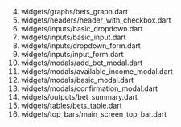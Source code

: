 4. widgets/graphs/bets_graph.dart
5. widgets/headers/header_with_checkbox.dart
6. widgets/inputs/basic_dropdown.dart
7. widgets/inputs/basic_input.dart
8. widgets/inputs/dropdown_form.dart
9. widgets/inputs/input_form.dart
10. widgets/modals/add_bet_modal.dart
11. widgets/modals/available_income_modal.dart
12. widgets/modals/basic_modal.dart
13. widgets/modals/confirmation_modal.dart
14. widgets/outputs/bet_summary.dart
15. widgets/tables/bets_table.dart
16. widgets/top_bars/main_screen_top_bar.dart